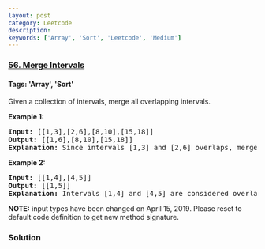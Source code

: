 ```yaml
---
layout: post
category: Leetcode
description: 
keywords: ['Array', 'Sort', 'Leetcode', 'Medium']
---
```

### [56. Merge Intervals](https://leetcode.com/problems/merge-intervals)

#### Tags: 'Array', 'Sort'

<div class="content__u3I1 question-content__JfgR"><div><p>Given a collection of intervals, merge all overlapping intervals.</p>
<p><strong>Example 1:</strong></p>
<pre><strong>Input:</strong> [[1,3],[2,6],[8,10],[15,18]]
<strong>Output:</strong> [[1,6],[8,10],[15,18]]
<strong>Explanation:</strong> Since intervals [1,3] and [2,6] overlaps, merge them into [1,6].
</pre>
<p><strong>Example 2:</strong></p>
<pre><strong>Input:</strong> [[1,4],[4,5]]
<strong>Output:</strong> [[1,5]]
<strong>Explanation:</strong> Intervals [1,4] and [4,5] are considered overlapping.</pre>
<p><strong>NOTE:</strong> input types have been changed on April 15, 2019. Please reset to default code definition to get new method signature.</p>
</div></div>

### Solution

